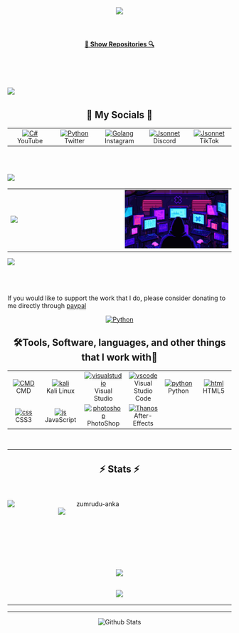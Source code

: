 <div align=center>

<img src="https://cdn.discordapp.com/attachments/1115080489334751312/1115081182367977472/devspin.gif" width="50"> 


</div>
<br><br>
<h4 align="center">
  <a href="https://github.com/DevProdj?tab=repositories" title="Show Repositories">🔎 Show Repositories 🔍</a>
</h4>

<br><br><br>

<!-- CONTACT --> 

<img src="https://user-images.githubusercontent.com/73097560/115834477-dbab4500-a447-11eb-908a-139a6edaec5c.gif">

<h2 align="center">📱 My Socials 📱</h2>
<div align=center>
<table>
  <tr>
    <td align="center" width="96">
      <a href="https://www.youtube.com/channel/UCfWOKzeVLAMe_gVmuCUzfwQ?sub_confirmation=1">
        <img src=https://github.com/DevProdj/profile/blob/main/images/youtube-svgrepo-com.svg width="48" height="48" alt="C#" />
      </a>
      <br>YouTube
    </td>
    <td align="center" width="96">
      <a href="https://twitter.com/_Prodj_">
        <img src=https://github.com/DevProdj/profile/blob/main/images/twitter.png width="48" height="48" alt="Python" />
      </a>
      <br>Twitter
    </td>
    <td align="center" width="96">
      <a href="https://www.instagram.com/__prodj__/">
        <img src=https://github.com/DevProdj/profile/blob/main/images/insta.png width="48" height="48" alt="Golang" />
      </a>
      <br>Instagram
    </td>
    <td align="center" width="96">
      <a href="https://discord.gg/bSNCKczUrP">
        <img src=https://github.com/DevProdj/profile/blob/main/images/discord-v2-svgrepo-com.svg width="48" height="48" alt="Jsonnet" />
      </a>
      <br>Discord
    </td>
    <td align="center" width="96">
      <a href="https://www.tiktok.com/@_prodj_">
        <img src=https://github.com/DevProdj/profile/blob/main/images/tiktok.svg width="48" height="48" alt="Jsonnet" />
      </a>
      <br>TikTok
    </td>    
  </tr>
</table>
</div>

<br/><br/>

<!--- reverse one light bar --> 

<img src="https://user-images.githubusercontent.com/73097560/115834477-dbab4500-a447-11eb-908a-139a6edaec5c.gif">

<div align=Center>
<table>
    <td align="Left" width="600">
      <a href="https://www.youtube.com/watch?v=cGt7PR04qyo">
        <img src="https://metrics.lecoq.io/DevProdj">
      </a>
      <br>
    </td>
    <td align="Center" width="600">
      <a href="https://www.youtube.com/watch?v=fadBvY0eOk8">
        <img src = "https://github.com/I-Am-Jakoby/I-Am-Jakoby/raw/main/Assets/imgs/hacker.gif" width = 400px>
      </a>
      <br>
    </td>
</table>
</div>

<img src="https://user-images.githubusercontent.com/73097560/115834477-dbab4500-a447-11eb-908a-139a6edaec5c.gif">

<br/><br/>
      
If you would like to support the work that I do, please consider donating to me directly through [paypal](https://www.paypal.com/donate/?hosted_button_id=5JSES9MLW7N3Q)

<p align="center">
      <a href="https://www.paypal.com/donate/?hosted_button_id=5JSES9MLW7N3Q">
        <img src=https://play-lh.googleusercontent.com/bDCkDV64ZPT38q44KBEWgicFt2gDHdYPgCHbA3knlieeYpNqbliEqBI90Wr6Tu8YOw width="50" alt="Python" />
      </a>	
</p>


<h2 align="center">🛠Tools, Software, languages, and other things that I work with🎨</h2>
<div align=center>
<table>
  <tr>
    <td align="center" width="96">
      <a href="#macropower-tech">
        <img src="https://github.com/DevProdj/profile/blob/main/images/CMD.svg" width="48" height="48" alt="CMD" />
      </a>
      <br>CMD
    </td>
    <td align="center" width="96">
      <a href="#macropower-tech">
        <img src="https://github.com/DevProdj/profile/blob/main/images/kali-linux.svg" width="80" height="80" alt="kali" />
      </a>
      <br>Kali Linux
    </td>
    <td align="center" width="96">
      <a href="#macropower-tech">
        <img src="https://github.com/DevProdj/profile/blob/main/images/visual-studio.svg" width="48" height="48" alt="visualstudio" />
      </a>
      <br>Visual Studio
    </td>
    <td align="center" width="96">
      <a href="#macropower-tech">
        <img src="https://github.com/DevProdj/profile/blob/main/images/visualstudio.png" width="48" height="48" alt="vscode" />
      </a>
      <br>Visual Studio Code
    </td>
    <td align="center" width="96">
      <a href="#macropower-tech">
        <img src="https://github.com/DevProdj/profile/blob/main/images/python.svg" width="48" height="48" alt="python" />
      </a>
      <br>Python
    </td>
    <td align="center" width="96">
      <a href="#macropower-tech">
        <img src="https://github.com/DevProdj/profile/blob/main/images/html5.svg" width="48" height="48" alt="html" />
      </a>
      <br>HTML5
    </td>
  </tr>
  <tr>
    <td align="center" width="96"> 
      <a href="#macropower-tech" >
        <img src="https://github.com/DevProdj/profile/blob/main/images/css3.svg" width="48" height="48" alt="css" />
      </a>
      <br>CSS3
    </td>
    <td align="center" width="96">
      <a href="#macropower-tech" >
        <img src="https://github.com/DevProdj/profile/blob/main/images/javascript.svg" width="48" height="48" alt="js" />
      </a>
      <br>JavaScript
    </td>
    <td align="center"  width="96">
      <a href="#macropower-tech">
        <img src="https://github.com/DevProdj/profile/blob/main/images/photoshop.svg" width="48" height="48" alt="photoshop" />
      </a>
      <br>PhotoShop
    </td>
    <td align="center" width="96">
      <a href="#macropower-tech" >
        <img src="https://github.com/DevProdj/profile/blob/main/images/after-effects.svg" width="48" height="48" alt="Thanos" />
      </a>
      <br>After-Effects
    </td>
  </tr>
</table>
</div>

<br/>

<!-- <h2 align="center">📺 Latest YouTube videos 📺</h2>

<!-- YOUTUBE:START -->

<!-- <div align=center>
<table>
  <tr>
    <td align="center" width="300">
      <a href="https://www.youtube.com/watch?v=cGt7PR04qyo">
        <img src=https://i.ytimg.com/vi/cGt7PR04qyo/hqdefault.jpg?sqp=-oaymwEbCKgBEF5IVfKriqkDDggBFQAAiEIYAXABwAEG&rs=AOn4CLA9XL4suF57aW8ihDNXih_WCjAVTw width="300" alt="facebook" />
      </a>
      <br>Efi Thodi - Facebook
    </td>
    <td align="center" width="300">
      <a href="https://www.youtube.com/watch?v=NcSaTb_bM70">
        <img src=https://i.ytimg.com/vi/NcSaTb_bM70/hqdefault.jpg?sqp=-oaymwEbCKgBEF5IVfKriqkDDggBFQAAiEIYAXABwAEG&rs=AOn4CLDnzB0Z__Kk5HeyFOTU0OPtiNUtug width="300" alt="vouna" />
      </a>
      <br>Έφη Θώδη - Θα Πάρω Τα Βουνά
    </td>
    <td align="center" width="300">
      <a href="https://www.youtube.com/watch?v=wBA2ZfvbkMQ">
        <img src=https://i.ytimg.com/vi/wBA2ZfvbkMQ/hqdefault.jpg?sqp=-oaymwE1CKgBEF5IVfKriqkDKAgBFQAAiEIYAXABwAEG8AEB-AH-CYAC0AWKAgwIABABGGUgUihDMA8=&rs=AOn4CLAM4q5AlrTRqFhVnB24vfPmOlJiwQ width="300" alt="karditsa" />
      </a>
      <br>Έφη Θώδη - Σαν Πήγα Στην Καρδίτσα
    </td>
  </tr>
</table>
</div>

<div align=center>

[<img src="https://custom-icon-badges.herokuapp.com/badge/-Subscribe-red?style=for-the-badge&logo=video&logoColor=white"/>](https://www.youtube.com/channel/UCfWOKzeVLAMe_gVmuCUzfwQ?sub_confirmation=1)

<p align="center"><br/>

YOUTUBE:END -->

<hr>

<h2 align="center">⚡ Stats ⚡</h2>
<br>
<p align=center>
  <div align=center>
    <a href="https://github.com/denvercoder1/github-readme-streak-stats" title="Go to Source">
      <img align="left" width=390 src="https://github-readme-stats.vercel.app/api?username=DevProdj&theme=blue-green" alt="zumrudu-anka" />
    </a>
    <a href="https://github.com/anuraghazra/github-readme-stats" title="Go to Source">
      <img align="right" width=390 src="https://github-readme-streak-stats.herokuapp.com/?user=DevProdj&theme=blue-green" />
    </a>
  </div>
  <br><br><br><br><br><br><br><br><br>
  <div align=center>
    <a href="https://github.com/anuraghazra/github-readme-stats">
      <img width=325 align="center" src="https://github-readme-stats.vercel.app/api/top-langs/?username=DevProdj&theme=blue-green" />
    </a>
  </div>
  <br>
</p>

<div align=center>
<img src="https://github-profile-trophy.vercel.app/?username=DevProdj&theme=tokyonight&no-frame=true&row=1&&margin-w=30&no-bg=true">
</div>

<hr>



----------------------------------------------------------------------------------------------------------------------------------------

<p align="center">
        <img src="https://raw.githubusercontent.com/bornmay/bornmay/Update/svg/Bottom.svg" alt="Github Stats" />
</p>




